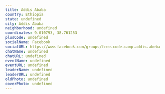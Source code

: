 ```yaml
---
title: Addis Ababa
country: Ethiopia
state: undefined
city: Addis Ababa
neighborhood: undefined
coordinates: 9.010793, 38.761253
plusCode: undefined
socialName: Facebook
socialURL: https://www.facebook.com/groups/free.code.camp.addis.abeba
chatName: undefined
chatURL: undefined
eventName: undefined
eventURL: undefined
leaderName: undefined
leaderURL: undefined
oldPhoto: undefined
coverPhoto: undefined
---
```


